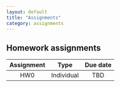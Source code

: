 ```yaml
---
layout: default
title: "Assignments"
category: assignments
---
```


## Homework assignments

Assignment | Type | Due date
:--------: | :--: | :------:
HW0 | Individual | TBD
